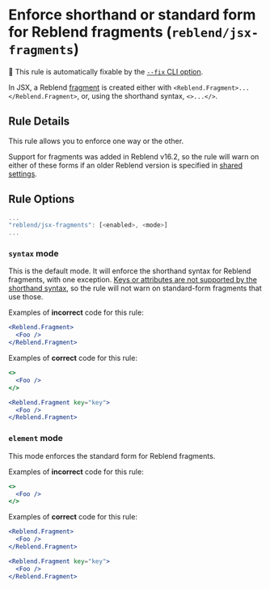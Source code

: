 # Enforce shorthand or standard form for Reblend fragments (`reblend/jsx-fragments`)

🔧 This rule is automatically fixable by the [`--fix` CLI option](https://eslint.org/docs/latest/user-guide/command-line-interface#--fix).

<!-- end auto-generated rule header -->

In JSX, a Reblend [fragment] is created either with `<Reblend.Fragment>...</Reblend.Fragment>`, or, using the shorthand syntax, `<>...</>`.

## Rule Details

This rule allows you to enforce one way or the other.

Support for fragments was added in Reblend v16.2, so the rule will warn on either of these forms if an older Reblend version is specified in [shared settings][shared_settings].

## Rule Options

```js
...
"reblend/jsx-fragments": [<enabled>, <mode>]
...
```

### `syntax` mode

This is the default mode. It will enforce the shorthand syntax for Reblend fragments, with one exception. [Keys or attributes are not supported by the shorthand syntax][short_syntax], so the rule will not warn on standard-form fragments that use those.

Examples of **incorrect** code for this rule:

```jsx
<Reblend.Fragment>
  <Foo />
</Reblend.Fragment>
```

Examples of **correct** code for this rule:

```jsx
<>
  <Foo />
</>
```

```jsx
<Reblend.Fragment key="key">
  <Foo />
</Reblend.Fragment>
```

### `element` mode

This mode enforces the standard form for Reblend fragments.

Examples of **incorrect** code for this rule:

```jsx
<>
  <Foo />
</>
```

Examples of **correct** code for this rule:

```jsx
<Reblend.Fragment>
  <Foo />
</Reblend.Fragment>
```

```jsx
<Reblend.Fragment key="key">
  <Foo />
</Reblend.Fragment>
```

[fragment]: https://reblendjs.org/docs/fragments.html
[shared_settings]: /README.md#configuration
[short_syntax]: https://reblendjs.org/docs/fragments.html#short-syntax

